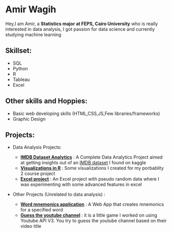 # Amir Wagih
Hey,I am Amir, a **Statistics major at FEPS, Cairo University** who is really interested in data analysis, I got passion for data science and currently studying machine learning

## Skillset: 
- SQL
- Python 
- R
- Tableau
- Excel
## Other skills and Hoppies:
- Basic web developing skills (HTML,CSS,JS,Few libraries/frameworks)
- Graphic Design

## Projects:
- Data Analysis Projects:
  - [**IMDB Dataset Analytics**](https://github.com/AmirWagih1/imdb-movie-dataset-analytics) : A Complete Data Analytics Project aimed at getting insights out of an [IMDB dataset](https://www.kaggle.com/datasets/ngochieunguyen/imdb-extensive) I found on kaggle
  - [**Visualizations in R**](https://github.com/AmirWagih1/visualizations-I-created-for-my-probablity-2-course-project-in-university) : Some visualizations I created for my porbablity 2 course project
  - [**Excel project**](https://github.com/AmirWagih1/excel_project) : An Excel project with pseudo random data where I was experimenting with some advanced features in excel

- Other Projects (Unrelated to data analysis) :
  - [**Word mnemonics application**](https://github.com/AmirWagih1/word_mnemonics_project) : A Web App that creates mnemonics for a specified word
  - [**Guess the youtube channel**](https://github.com/AmirWagih1/browser-game-guess-the-youtube-channel-from-video-title)  : it is a little game I worked on using Youtube API V3. You try to guess the youtube channel based on their video title


